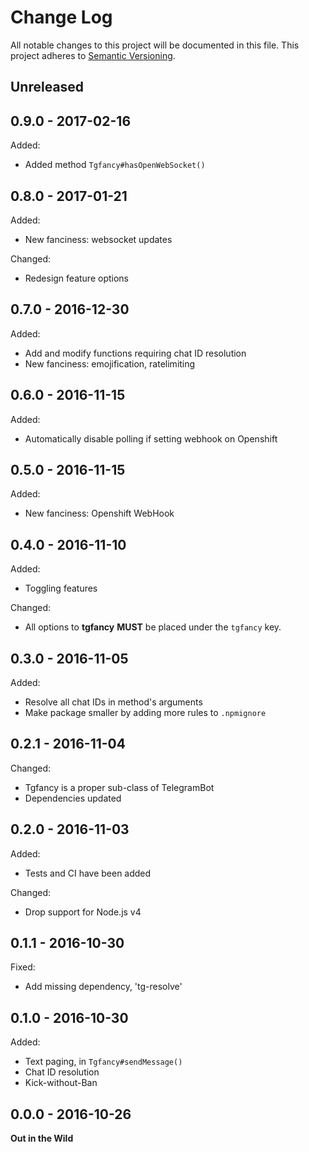 # Change Log

All notable changes to this project will be documented in this file.
This project adheres to [Semantic Versioning](http://semver.org/).


## Unreleased




## 0.9.0 - 2017-02-16

Added:

* Added method `Tgfancy#hasOpenWebSocket()`


## 0.8.0 - 2017-01-21

Added:

* New fanciness: websocket updates

Changed:

* Redesign feature options


## 0.7.0 - 2016-12-30

Added:

* Add and modify functions requiring chat ID resolution
* New fanciness: emojification, ratelimiting


## 0.6.0 - 2016-11-15

Added:

* Automatically disable polling if setting webhook on Openshift


## 0.5.0 - 2016-11-15

Added:

* New fanciness: Openshift WebHook


## 0.4.0 - 2016-11-10

Added:

* Toggling features

Changed:

* All options to **tgfancy** **MUST** be placed under the `tgfancy` key.


## 0.3.0 - 2016-11-05

Added:

* Resolve all chat IDs in method's arguments
* Make package smaller by adding more rules to `.npmignore`


## 0.2.1 - 2016-11-04

Changed:

* Tgfancy is a proper sub-class of TelegramBot
* Dependencies updated


## 0.2.0 - 2016-11-03

Added:

* Tests and CI have been added


Changed:

* Drop support for Node.js v4


## 0.1.1 - 2016-10-30

Fixed:

* Add missing dependency, 'tg-resolve'


## 0.1.0 - 2016-10-30

Added:

* Text paging, in `Tgfancy#sendMessage()`
* Chat ID resolution
* Kick-without-Ban


## 0.0.0 - 2016-10-26

**Out in the Wild**
